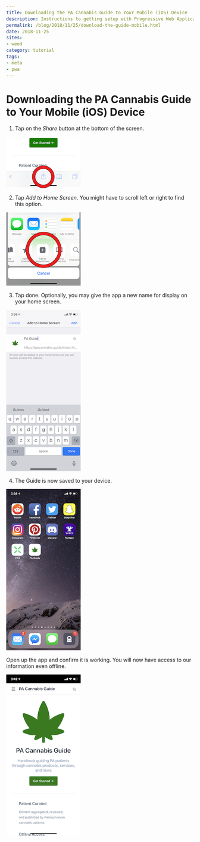 ```yaml
---
title: Downloading the PA Cannabis Guide to Your Mobile (iOS) Device
description: Instructions to getting setup with Progressive Web Applications on your iOS device
permalink: /blog/2018/11/25/download-the-guide-mobile.html
date: 2018-11-25
sites:
- weed
category: tutorial
tags: 
- meta
- pwa
---
```

# Downloading the PA Cannabis Guide to Your Mobile (iOS) Device

1. Tap on the *Share* button at the bottom of the screen.

![step 1](/images/install-pwa--1.png "PWA Setup Step 1")

2. Tap *Add to Home Screen*. You might have to scroll left or right to find this option.

![step 2](/images/install-pwa--2.png "PWA Setup Step 2")

3. Tap done. Optionally, you may give the app a new name for display on your home screen.

![step 3](/images/install-pwa--3.png "PWA Setup Step 3")

4. The Guide is now saved to your device.

![step 4](/images/install-pwa--4.png "PWA Setup Step 4")

Open up the app and confirm it is working. You will now have access to our information even offline.

![step 5](/images/install-pwa--5.png "PWA Setup Step 5")